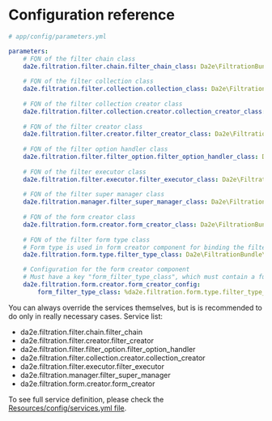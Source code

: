 # Configuration reference

```yaml
# app/config/parameters.yml

parameters:
    # FQN of the filter chain class
    da2e.filtration.filter.chain.filter_chain_class: Da2e\FiltrationBundle\Filter\Chain\FilterChain
    
    # FQN of the filter collection class
    da2e.filtration.filter.collection.collection_class: Da2e\FiltrationBundle\Filter\Collection\Collection
    
    # FQN of the filter collection creator class
    da2e.filtration.filter.collection.creator.collection_creator_class: Da2e\FiltrationBundle\Filter\Collection\Creator\CollectionCreator
    
    # FQN of the filter creator class
    da2e.filtration.filter.creator.filter_creator_class: Da2e\FiltrationBundle\Filter\Creator\FilterCreator
    
    # FQN of the filter option handler class
    da2e.filtration.filter.filter_option.filter_option_handler_class: Da2e\FiltrationBundle\Filter\FilterOption\FilterOptionHandler
    
    # FQN of the filter executor class
    da2e.filtration.filter.executor.filter_executor_class: Da2e\FiltrationBundle\Filter\Executor\FilterExecutor
    
    # FQN of the filter super manager class
    da2e.filtration.manager.filter_super_manager_class: Da2e\FiltrationBundle\Manager\FilterSuperManager
    
    # FQN of the form creator class
    da2e.filtration.form.creator.form_creator_class: Da2e\FiltrationBundle\Form\Creator\FormCreator
    
    # FQN of the filter form type class
    # Form type is used in form creator component for binding the filter to the root form
    da2e.filtration.form.type.filter_type_class: Da2e\FiltrationBundle\Form\Type\FilterType

    # Configuration for the form creator component
    # Must have a key "form_filter_type_class", which must contain a fully-qualified name of the filter form type class
    da2e.filtration.form.creator.form_creator_config:
        form_filter_type_class: %da2e.filtration.form.type.filter_type_class%
```

You can always override the services themselves, but is is recommended to do only in really necessary cases. Service list:

- da2e.filtration.filter.chain.filter_chain
- da2e.filtration.filter.creator.filter_creator
- da2e.filtration.filter.filter_option.filter_option_handler
- da2e.filtration.filter.collection.creator.collection_creator
- da2e.filtration.filter.executor.filter_executor
- da2e.filtration.manager.filter_super_manager
- da2e.filtration.form.creator.form_creator

To see full service definition, please check the [Resources/config/services.yml file](/Resources/config/services.yml).
